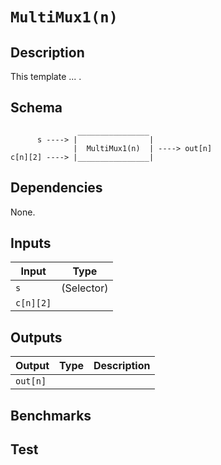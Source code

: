 # `MultiMux1(n)`

## Description

This template ... .

## Schema

```
               ________________     
      s ----> |                |
              |  MultiMux1(n)  | ----> out[n]
c[n][2] ----> |________________|     
```

## Dependencies

None.

## Inputs

| Input           | Type           |
| -------------   | -------------  | 
| `s`             | (Selector)     |
| `c[n][2]`       |                |

## Outputs

| Output        | Type           | Description     |
| ------------- | -------------  | ----------      | 
| `out[n]`      |                |          |

## Benchmarks 

## Test